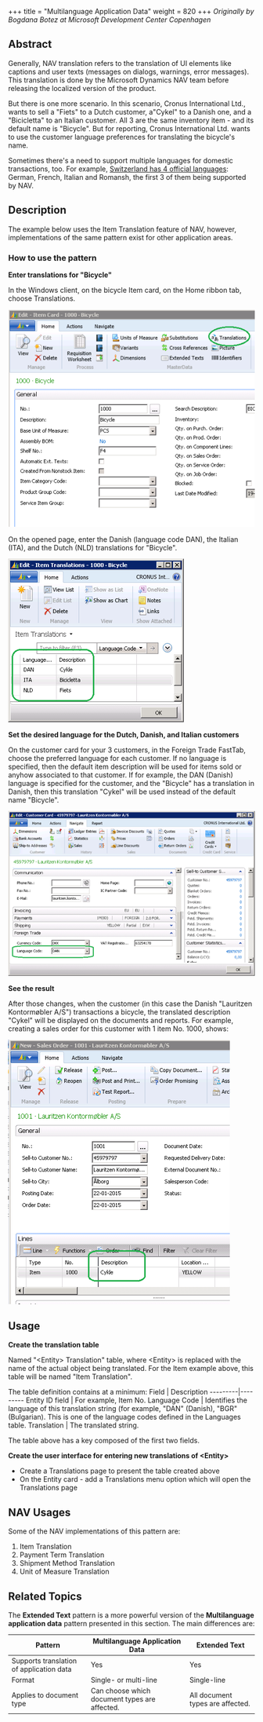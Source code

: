 +++
title = "Multilanguage Application Data"
weight = 820
+++
_Originally by Bogdana Botez at Microsoft Development Center Copenhagen_

## Abstract

Generally, NAV translation refers to the translation of UI elements like captions and user texts (messages on dialogs, warnings, error messages). This translation is done by the Microsoft Dynamics NAV team before releasing the localized version of the product.

But there is one more scenario. In this scenario, Cronus International Ltd., wants to sell a "Fiets" to a Dutch customer, a"Cykel" to a Danish one, and a "Bicicletta" to an Italian customer. All 3 are the same inventory item - and its default name is "Bicycle". But for reporting, Cronus International Ltd. wants to use the customer language preferences for translating the bicycle's name.

Sometimes there's a need to support multiple languages for domestic transactions, too. For example, [Switzerland has 4 official languages][anchor0]: German, French, Italian and Romansh, the first 3 of them being supported by NAV.

## Description

The example below uses the Item Translation feature of NAV, however, implementations of the same pattern exist for other application areas.

### How to use the pattern

**Enter translations for "Bicycle"**

In the Windows client, on the bicycle Item card, on the Home ribbon tab, choose Translations.

[![ ][image0]][anchor1]

On the opened page, enter the Danish (language code DAN), the Italian (ITA), and the Dutch (NLD) translations for "Bicycle".

[![ ][image1]][anchor2]

**Set the desired language for the Dutch, Danish, and Italian customers**

On the customer card for your 3 customers, in the Foreign Trade FastTab, choose the preferred language for each customer. If no language is specified, then the default item description will be used for items sold or anyhow associated to that customer. If for example, the DAN (Danish) language is specified for the customer, and the "Bicycle" has a translation in Danish, then this translation "Cykel" will be used instead of the default name "Bicycle".

[![ ][image2]][anchor3]

**See the result**

After those changes, when the customer (in this case the Danish "Lauritzen Kontormøbler A/S") transactions a bicycle, the translated description "Cykel" will be displayed on the documents and reports. For example, creating a sales order for this customer with 1 item No. 1000, shows:

[![ ][image3]][anchor4]

## Usage

**Create the translation table**

Named "<Entity\> Translation" table, where <Entity\> is replaced with the name of the actual object being translated. For the Item example above, this table will be named "Item Translation".

The table definition contains at a minimum:
Field | Description
---------|---------
Entity ID field | For example, Item No.
Language Code   | Identifies the language of this translation string (for example, "DAN" (Danish), "BGR"(Bulgarian). This is one of the language codes defined in the Languages table.
Translation     | The translated string.

The table above has a key composed of the first two fields.

**Create the user interface for entering new translations of <Entity\>**

* Create a Translations page to present the table created above
* On the Entity card - add a Translations menu option which will open the Translations page

## NAV Usages

Some of the NAV implementations of this pattern are:

1. Item Translation
2. Payment Term Translation
3. Shipment Method Translation
4. Unit of Measure Translation

## Related Topics

The **Extended Text** pattern is a more powerful version of the **Multilanguage application data** pattern presented in this section. The main differences are: 

Pattern | Multilanguage Application Data | Extended Text
--------|--------------------------------|--------------
Supports translation of application data | Yes | Yes
Format | Single- or multi-line | Single-line
Applies to document type | Can choose which document types are affected. | All document types are affected.



[anchor0]: http://en.wikipedia.org/wiki/Languages_of_Switzerland "Switzerland has 4 official languages"
[anchor1]: 5670.1.png
[anchor2]: 6746.2.png
[anchor3]: 2746.3.png
[anchor4]: 4812.4.png


[image0]: 5670.1.png
[image1]: 6746.2.png
[image2]: 2746.3.png
[image3]: 4812.4.png
